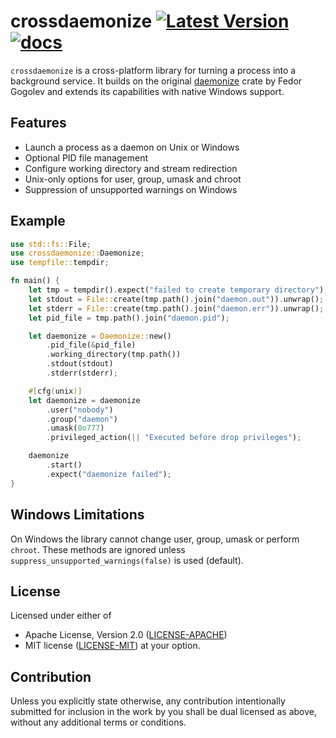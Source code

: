# crossdaemonize [![Latest Version](https://img.shields.io/crates/v/crossdaemonize.svg)](https://crates.io/crates/crossdaemonize) [![docs](https://docs.rs/crossdaemonize/badge.svg)](https://docs.rs/crossdaemonize)

`crossdaemonize` is a cross-platform library for turning a process into a background service. It builds on the original [daemonize](https://github.com/knsd/daemonize) crate by Fedor Gogolev and extends its capabilities with native Windows support.

## Features
* Launch a process as a daemon on Unix or Windows
* Optional PID file management
* Configure working directory and stream redirection
* Unix-only options for user, group, umask and chroot
* Suppression of unsupported warnings on Windows

## Example
```rust
use std::fs::File;
use crossdaemonize::Daemonize;
use tempfile::tempdir;

fn main() {
    let tmp = tempdir().expect("failed to create temporary directory");
    let stdout = File::create(tmp.path().join("daemon.out")).unwrap();
    let stderr = File::create(tmp.path().join("daemon.err")).unwrap();
    let pid_file = tmp.path().join("daemon.pid");

    let daemonize = Daemonize::new()
        .pid_file(&pid_file)
        .working_directory(tmp.path())
        .stdout(stdout)
        .stderr(stderr);

    #[cfg(unix)]
    let daemonize = daemonize
        .user("nobody")
        .group("daemon")
        .umask(0o777)
        .privileged_action(|| "Executed before drop privileges");

    daemonize
        .start()
        .expect("daemonize failed");
}
```

## Windows Limitations
On Windows the library cannot change user, group, umask or perform `chroot`.
These methods are ignored unless `suppress_unsupported_warnings(false)` is used (default).

## License
Licensed under either of
* Apache License, Version 2.0 ([LICENSE-APACHE](LICENSE-APACHE))
* MIT license ([LICENSE-MIT](LICENSE-MIT))
at your option.

## Contribution
Unless you explicitly state otherwise, any contribution intentionally submitted for inclusion in the work by you shall be dual licensed as above, without any additional terms or conditions.
